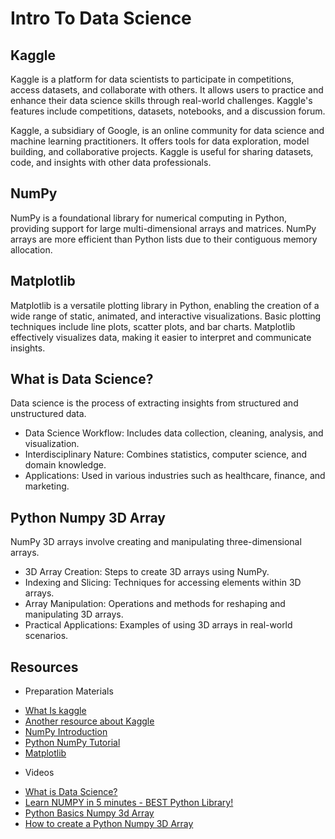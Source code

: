 # Intro To Data Science

## Kaggle
Kaggle is a platform for data scientists to participate in competitions, access datasets, and collaborate with others. It allows users to practice and enhance their data science skills through real-world challenges. Kaggle's features include competitions, datasets, notebooks, and a discussion forum.

Kaggle, a subsidiary of Google, is an online community for data science and machine learning practitioners. It offers tools for data exploration, model building, and collaborative projects. Kaggle is useful for sharing datasets, code, and insights with other data professionals.

## NumPy
NumPy is a foundational library for numerical computing in Python, providing support for large multi-dimensional arrays and matrices. NumPy arrays are more efficient than Python lists due to their contiguous memory allocation.


## Matplotlib
Matplotlib is a versatile plotting library in Python, enabling the creation of a wide range of static, animated, and interactive visualizations. Basic plotting techniques include line plots, scatter plots, and bar charts. Matplotlib effectively visualizes data, making it easier to interpret and communicate insights.

## What is Data Science?
Data science is the process of extracting insights from structured and unstructured data.

- Data Science Workflow: Includes data collection, cleaning, analysis, and visualization.
- Interdisciplinary Nature: Combines statistics, computer science, and domain knowledge.
- Applications: Used in various industries such as healthcare, finance, and marketing.

## Python Numpy 3D Array
NumPy 3D arrays involve creating and manipulating three-dimensional arrays.

- 3D Array Creation: Steps to create 3D arrays using NumPy.
- Indexing and Slicing: Techniques for accessing elements within 3D arrays.
- Array Manipulation: Operations and methods for reshaping and manipulating 3D arrays.
- Practical Applications: Examples of using 3D arrays in real-world scenarios.


## Resources

* Preparation Materials 
- [What Is kaggle](https://www.datacamp.com/blog/what-is-kaggle)
- [Another resource about Kaggle](https://medium.com/dataseries/what-is-kaggle-4751e384e916)
- [NumPy Introduction](https://www.w3schools.com/python/numpy/numpy_intro.asp#:~:text=NumPy%20is%20a%20Python%20library,you%20can%20use%20it%20freely.)
- [Python NumPy Tutorial](https://www.mygreatlearning.com/blog/python-numpy-tutorial/)
- [Matplotlib](https://www.w3schools.com/python/matplotlib_plotting.asp)

* Videos
- [What is Data Science?](https://youtu.be/KdgQvgE3ji4)
- [Learn NUMPY in 5 minutes - BEST Python Library!](https://youtu.be/xECXZ3tyONo)
- [Python Basics Numpy 3d Array](https://www.youtube.com/watch?v=wud6sxqXl64)
- [How to create a Python Numpy 3D Array](https://www.youtube.com/watch?v=6NIOXIk8nAs)